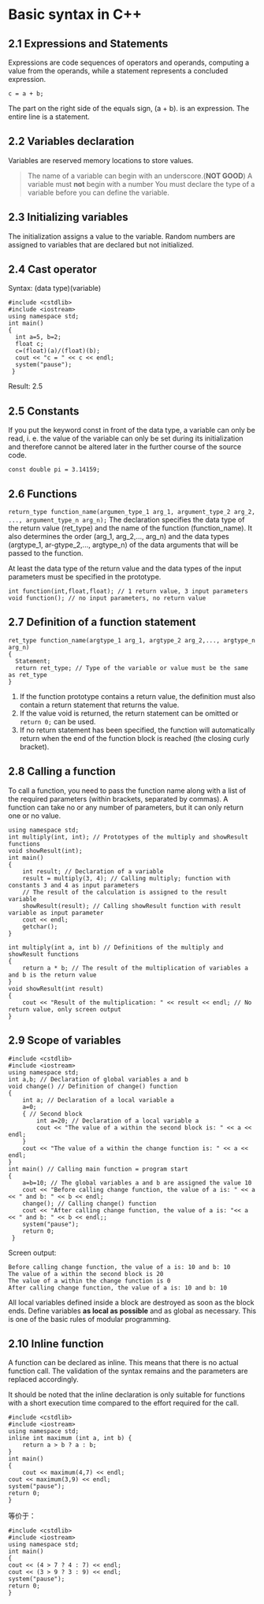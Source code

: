 # Basic syntax in C++
## 2.1 Expressions and Statements
Expressions are code sequences of operators and operands, computing a value from the operands, while a statement represents a concluded expression.

    c = a + b;
The part on the right side of the equals sign, (a + b). is an expression. The entire line is a statement.

## 2.2 Variables declaration
Variables are reserved memory locations to store values.
> The name of a variable can begin with an underscore.(**NOT GOOD**) 
> A variable must **not** begin with a number
> You must declare the type of a variable before you can define the variable.

## 2.3 Initializing variables
The initialization assigns a value to the variable.
Random numbers are assigned to variables that are declared but not initialized.

## 2.4 Cast operator
Syntax: (data type)(variable)

    #include <cstdlib>
    #include <iostream>
    using namespace std;
    int main()
    {
      int a=5, b=2;
      float c;
      c=(float)(a)/(float)(b);
      cout << "c = " << c << endl;
      system("pause");
     }
Result: 2.5

## 2.5 Constants
If you put the keyword const in front of the data type, a variable can only be read, i. e. the value of the variable can only be set during its initialization and therefore cannot be altered later in the further course of the source code.

    const double pi = 3.14159;

## 2.6 Functions
`return_type function_name(argumen_type_1 arg_1, argument_type_2 arg_2, ..., argument_type_n arg_n);`
The declaration specifies the data type of the return value (ret_type) and the name of the function (function_name). It also determines the order (arg_1, arg_2,..., arg_n) and the data types (argtype_1, ar-gtype_2,..., argtype_n) of the data arguments that will be passed to the function.

At least the data type of the return value and the data types of the input parameters must be specified in the prototype.

    int function(int,float,float); // 1 return value, 3 input parameters
    void function(); // no input parameters, no return value

## 2.7 Definition of a function statement
    ret_type function_name(argtype_1 arg_1, argtype_2 arg_2,..., argtype_n arg_n)
    {
      Statement;
      return ret_type; // Type of the variable or value must be the same as ret_type
    }
1. If the function prototype contains a return value, the definition must also contain a return statement that returns the value.
2. If the value void is returned, the return statement can be omitted or `return 0;` can be used.
3. If no return statement has been specified, the function will automatically return when the end of the function block is reached (the closing curly bracket).

## 2.8 Calling a function
To call a function, you need to pass the function name along with a list of the required parameters (within brackets, separated by commas). A function can take no or any number of parameters, but it can only return one or no value.
    
    using namespace std;
    int multiply(int, int); // Prototypes of the multiply and showResult functions
    void showResult(int);
    int main()
    {
        int result; // Declaration of a variable
        result = multiply(3, 4); // Calling multiply; function with constants 3 and 4 as input parameters
        // The result of the calculation is assigned to the result variable
        showResult(result); // Calling showResult function with result variable as input parameter
        cout << endl;
        getchar();
    }
	
    int multiply(int a, int b) // Definitions of the multiply and showResult functions
    {
        return a * b; // The result of the multiplication of variables a and b is the return value
    }
    void showResult(int result)
    {
        cout << "Result of the multiplication: " << result << endl; // No return value, only screen output
    }

## 2.9 Scope of variables
    #include <cstdlib>
    #include <iostream>
    using namespace std;
    int a,b; // Declaration of global variables a and b
    void change() // Definition of change() function
    {
        int a; // Declaration of a local variable a
        a=0;
        { // Second block
            int a=20; // Declaration of a local variable a
            cout << "The value of a within the second block is: " << a << endl;
        }
        cout << "The value of a within the change function is: " << a << endl;
    }
    int main() // Calling main function = program start
    {
        a=b=10; // The global variables a and b are assigned the value 10
        cout << "Before calling change function, the value of a is: " << a << " and b: " << b << endl;
        change(); // Calling change() function
        cout << "After calling change function, the value of a is: "<< a << " and b: " << b << endl;;
        system("pause");
        return 0;
     }
Screen output:

	Before calling change function, the value of a is: 10 and b: 10
	The value of a within the second block is 20
	The value of a within the change function is 0
	After calling change function, the value of a is: 10 and b: 10

All local variables defined inside a block are destroyed as soon as the block ends.	
Define variables **as local as possible** and as global as necessary. This is one of the basic rules of modular programming.

## 2.10 Inline function
A function can be declared as inline. This means that there is no actual function call. The validation of the syntax remains and the parameters are replaced accordingly.

It should be noted that the inline declaration is only suitable for functions with a short execution time compared to the effort required for the call.

    #include <cstdlib>
    #include <iostream>
    using namespace std;
    inline int maximum (int a, int b) {
        return a > b ? a : b;
    }
    int main()
    {
        cout << maximum(4,7) << endl;
	cout << maximum(3,9) << endl;
	system("pause");
	return 0;
    }
等价于：

    #include <cstdlib>
    #include <iostream>
    using namespace std;
    int main()
    {
	cout << (4 > 7 ? 4 : 7) << endl;
	cout << (3 > 9 ? 3 : 9) << endl;
	system("pause");
	return 0;
    }
